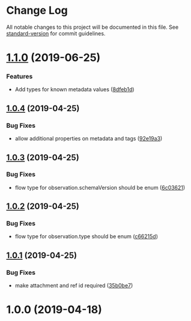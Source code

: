 # Change Log

All notable changes to this project will be documented in this file. See [standard-version](https://github.com/conventional-changelog/standard-version) for commit guidelines.

# [1.1.0](https://github.com/digidem/mapeo-schema/compare/v1.0.4...v1.1.0) (2019-06-25)


### Features

* Add types for known metadata values ([8dfeb1d](https://github.com/digidem/mapeo-schema/commit/8dfeb1d))



## [1.0.4](https://github.com/digidem/mapeo-schema/compare/v1.0.3...v1.0.4) (2019-04-25)


### Bug Fixes

* allow additional properties on metadata and tags ([92e19a3](https://github.com/digidem/mapeo-schema/commit/92e19a3))



## [1.0.3](https://github.com/digidem/mapeo-schema/compare/v1.0.2...v1.0.3) (2019-04-25)


### Bug Fixes

* flow type for observation.schemaVersion should be enum ([6c03621](https://github.com/digidem/mapeo-schema/commit/6c03621))



## [1.0.2](https://github.com/digidem/mapeo-schema/compare/v1.0.1...v1.0.2) (2019-04-25)


### Bug Fixes

* flow type for observation.type should be enum ([c66215d](https://github.com/digidem/mapeo-schema/commit/c66215d))



## [1.0.1](https://github.com/digidem/mapeo-schema/compare/v1.0.0...v1.0.1) (2019-04-25)


### Bug Fixes

* make attachment and ref id required ([35b0be7](https://github.com/digidem/mapeo-schema/commit/35b0be7))



# 1.0.0 (2019-04-18)
